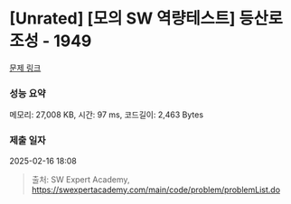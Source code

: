 # [Unrated] [모의 SW 역량테스트] 등산로 조성 - 1949 

[문제 링크](https://swexpertacademy.com/main/code/problem/problemDetail.do?contestProbId=AV5PoOKKAPIDFAUq) 

### 성능 요약

메모리: 27,008 KB, 시간: 97 ms, 코드길이: 2,463 Bytes

### 제출 일자

2025-02-16 18:08



> 출처: SW Expert Academy, https://swexpertacademy.com/main/code/problem/problemList.do